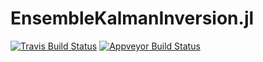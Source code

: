 # EnsembleKalmanInversion.jl

[![Travis Build Status](https://travis-ci.org/climate-machine/EnsembleKalmanInversion.jl.svg?branch=master)](https://travis-ci.org/climate-machine/EnsembleKalmanInversion.jl)
[![Appveyor Build Status](https://ci.appveyor.com/api/projects/status/s7l958ngcd3efv9t/branch/master?svg=true)](https://ci.appveyor.com/project/simonbyrne/ensemblekalmaninversion-jl/branch/master)
